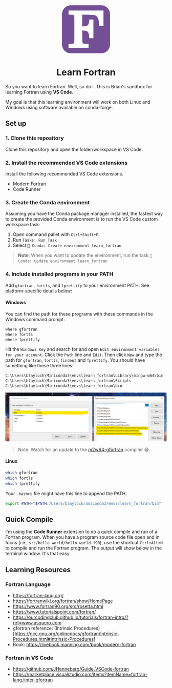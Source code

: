 <div align=center>

<img src="./images/fortran_logo.png" width=150>

# Learn Fortran

</div>

So you want to learn Fortran. Well, so do I. This is Brian's sandbox for learning Fortran using **VS Code**.

My goal is that this learning environment will work on both Linux and Windows using software available on conda-forge.

## Set up

### 1. Clone this repository

Clone this repository and open the folder/workspace in VS Code.

### 2. Install the recommended VS Code extensions

Install the following recommended VS Code extensions.

- Modern Fortran
- Code Runner

### 3. Create the Conda environment

Assuming you have the Conda package manager installed, the fastest way to create the provided Conda environment is to run the VS Code custom workspace task:

1. Open command pallet with `Ctrl+Shift+P`.
1. Run `Tasks: Run Task`
1. Select `🐍 Conda: Create environment learn_fortran`

> **Note**: When you want to update the environment, run the task `🥇 Conda: Update environment learn_fortran`

### 4. Include installed programs in your PATH

Add `gfortran`, `fortls`, and `fprettify` to your environment PATH. See platform-specific details below:

#### Windows

You can find the path for these programs with these commands in the Windows command prompt:

```batch
where gfortran
where fortls
where fprettify
```

Hit the `Windows Key` and search for and open `Edit environment variables for your account`. Click the `Path` line and `Edit`. Then click `New` and type the path for `gfortran`, `fortls`, `findent` and `fprettify`. You should have something like these three lines:

```
C:\Users\blaylock\Miniconda3\envs\learn_fortran\Library\mingw-w64\bin
C:\Users\blaylock\Miniconda3\envs\learn_fortran\Scripts
C:\Users\blaylock\Miniconda3\envs\learn_fortran\bin
```

![](images/pc_environment.png)

> Note: Watch for an update to the [m2w64-gfortran](https://github.com/msys2/MINGW-packages/discussions/12013) compiler 😁.

#### Linux

```bash
which gfortran
which fortls
which fprettify
```

Your `.bashrc` file might have this line to append the PATH:

```bash
export PATH="$PATH:/Users/blaylock/anaconda3/envs/learn_fortran/bin"
```

## Quick Compile

I'm using the **Code Runner** extension to do a quick compile and run of a Fortran program. When you have a program source code file open and in focus (i.e., `src/hello_world/hello_world.f90`), use the shortcut `Ctrl+Alt+N` to compile and run the Fortran program. The output will show below in the terminal window. It's that easy.

## Learning Resources

### Fortran Language

- https://fortran-lang.org/
- https://fortranwiki.org/fortran/show/HomePage
- https://www.fortran90.org/src/rosetta.html
- https://www.tutorialspoint.com/fortran/
- https://ourcodingclub.github.io/tutorials/fortran-intro/?ref=www.asquero.com
- gfortran reference: (Intrinsic Procedures)[https://gcc.gnu.org/onlinedocs/gfortran/Intrinsic-Procedures.html#Intrinsic-Procedures]
- Book: https://livebook.manning.com/book/modern-fortran

### Fortran in VS Code

- https://github.com/JHenneberg/Guide_VSCode-fortran
- https://marketplace.visualstudio.com/items?itemName=fortran-lang.linter-gfortran
